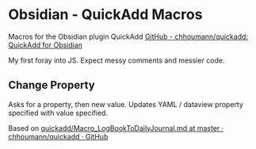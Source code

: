 # Obsidian - QuickAdd Macros


Macros for the Obsidian plugin QuickAdd
[GitHub - chhoumann/quickadd: QuickAdd for Obsidian](https://github.com/chhoumann/quickadd)

My first foray into JS. Expect messy comments and messier code.

## Change Property
Asks for a property, then new value.
Updates YAML / dataview property specified with value specified.

Based on [quickadd/Macro_LogBookToDailyJournal.md at master · chhoumann/quickadd · GitHub](https://github.com/chhoumann/quickadd/blob/master/docs/Examples/Macro_LogBookToDailyJournal.md)

